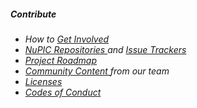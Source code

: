 ##### Contribute

* <i/> How to [Get Involved]()
* <i/> [NuPIC Repositories ]() and [Issue Trackers]()
* <i/> [Project Roadmap]()
* <i/> [Community Content ]() from our team
* <i/> [Licenses]()
* <i/> [Codes of Conduct]()
